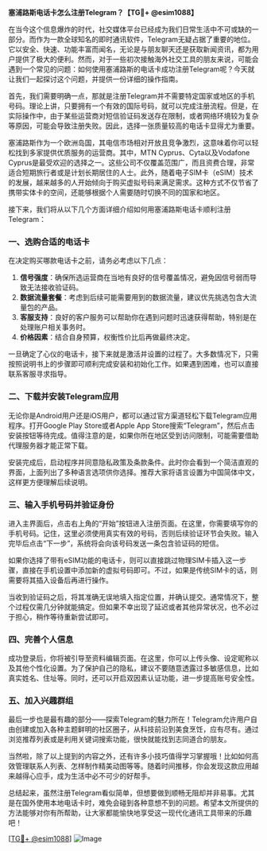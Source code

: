 **塞浦路斯电话卡怎么注册Telegram？【TG💪+ @esim1088】**

在当今这个信息爆炸的时代，社交媒体平台已经成为我们日常生活中不可或缺的一部分。而作为一款全球知名的即时通讯软件，Telegram无疑占据了重要的地位。它以安全、快速、功能丰富而闻名，无论是与朋友聊天还是获取新闻资讯，都为用户提供了极大的便利。然而，对于一些初次接触海外社交工具的朋友来说，可能会遇到一个常见的问题：如何使用塞浦路斯的电话卡成功注册Telegram呢？今天就让我们一起探讨这个问题，并提供一份详细的操作指南。

首先，我们需要明确一点，那就是注册Telegram并不需要特定国家或地区的手机号码。理论上讲，只要拥有一个有效的国际号码，就可以完成注册流程。但是，在实际操作中，由于某些运营商对短信验证码发送存在限制，或者网络环境较为复杂等原因，可能会导致注册失败。因此，选择一张质量较高的电话卡显得尤为重要。

塞浦路斯作为一个欧洲岛国，其电信市场相对开放且竞争激烈，这意味着你可以轻松找到多家提供优质服务的运营商。其中，MTN Cyprus、Cyta以及Vodafone Cyprus是最受欢迎的选择之一。这些公司不仅覆盖范围广，而且资费合理，非常适合短期旅行者或是计划长期居住的人士。此外，随着电子SIM卡（eSIM）技术的发展，越来越多的人开始倾向于购买虚拟号码来满足需求。这种方式不仅节省了携带实体卡的空间，还能够根据个人需要随时切换不同的国家和地区。

接下来，我们将从以下几个方面详细介绍如何用塞浦路斯电话卡顺利注册Telegram：

### 一、选购合适的电话卡

在决定购买哪款电话卡之前，请务必考虑以下几点：
1. **信号强度**：确保所选运营商在当地有良好的信号覆盖情况，避免因信号弱而导致无法接收验证码。
2. **数据流量套餐**：考虑到后续可能需要用到的数据流量，建议优先挑选包含大流量包的产品。
3. **客服支持**：良好的客户服务可以帮助你在遇到问题时迅速获得帮助，特别是在处理账户相关事务时。
4. **价格因素**：结合自身预算，权衡性价比后再做最终决定。

一旦确定了心仪的电话卡，接下来就是激活并设置的过程了。大多数情况下，只需按照说明书上的步骤即可顺利完成安装和初始化工作。如果遇到困难，也可以直接联系客服寻求指导。

### 二、下载并安装Telegram应用

无论你是Android用户还是iOS用户，都可以通过官方渠道轻松下载Telegram应用程序。打开Google Play Store或者Apple App Store搜索“Telegram”，然后点击安装按钮等待完成。值得注意的是，如果你所在地区受到访问限制，可能需要借助代理服务器才能正常下载。

安装完成后，启动程序并同意隐私政策及条款条件。此时你会看到一个简洁直观的界面，上面列出了多种语言选项供你选择。推荐大家将语言设置为中国简体中文，这样更方便理解后续说明。

### 三、输入手机号码并验证身份

进入主界面后，点击右上角的“开始”按钮进入注册页面。在这里，你需要填写你的手机号码。记住，这里必须使用真实有效的号码，否则后续验证环节会失败。输入完毕后点击“下一步”，系统将会向该号码发送一条包含验证码的短信。

如果你选择了带有eSIM功能的电话卡，则可以直接跳过物理SIM卡插入这一步骤，直接在手机设置中添加新的虚拟号码即可。不过，如果是传统SIM卡的话，则需要将其插入设备后再进行操作。

当收到验证码之后，将其准确无误地填入指定位置，并确认提交。通常情况下，整个过程仅需几分钟就能搞定。但如果不幸出现了延迟或者其他异常状况，也不必过于担心，稍作等待重新尝试即可。

### 四、完善个人信息

成功登录后，你将被引导至资料编辑页面。在这里，你可以上传头像、设定昵称以及其他个性化设置。为了保护自己的隐私，建议不要随意透露过多敏感信息，比如真实姓名、住址等。同时，还可以开启双因素认证功能，进一步提高账号安全性。

### 五、加入兴趣群组

最后一步也是最有趣的部分——探索Telegram的魅力所在！Telegram允许用户自由创建或加入各种主题鲜明的社区圈子，从科技前沿到美食烹饪，应有尽有。通过浏览推荐列表或是利用关键词搜索功能，很快就能找到志同道合的朋友。

当然啦，除了以上提到的内容之外，还有许多小技巧值得学习掌握哦！比如如何高效管理联系人列表、怎样制作精美动图等等。随着时间推移，你会发现这款应用越来越得心应手，成为生活中必不可少的好帮手。

总结起来，虽然注册Telegram看似简单，但想要做到顺畅无阻却并非易事。尤其是在国外使用本地电话卡时，难免会碰到各种意想不到的问题。希望本文所提供的方法能够对你有所帮助，让大家都能愉快地享受这一现代化通讯工具带来的乐趣吧！

[[TG💪+ @esim1088](https://t.me/s/esim1088)] 
![Image](https://i.postimg.cc/4NQfJmqS/Snipaste-2025-05-13-00-14-12.png)